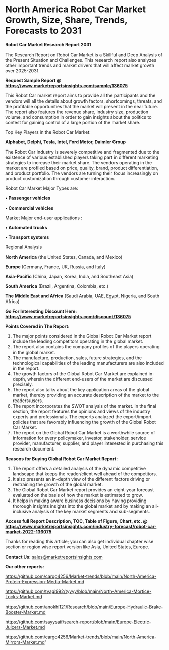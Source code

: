 # North America Robot Car Market Growth, Size, Share, Trends, Forecasts to 2031

<strong>Robot Car Market Research Report 2031</strong>

The Research Report on Robot Car Market is a Skillful and Deep Analysis of the Present Situation and Challenges. This research report also analyzes other important trends and market drivers that will affect market growth over 2025-2031.

<strong>Request Sample Report @ <a href=https://www.marketreportsinsights.com/sample/136075>https://www.marketreportsinsights.com/sample/136075</a></strong>

This Robot Car market report aims to provide all the participants and the vendors will all the details about growth factors, shortcomings, threats, and the profitable opportunities that the market will present in the near future. The report also features the revenue share, industry size, production volume, and consumption in order to gain insights about the politics to contest for gaining control of a large portion of the market share.

Top Key Players in the Robot Car Market:

<strong>Alphabet, Delphi, Tesla, Intel, Ford Motor, Daimler Group</strong>

The Robot Car Industry is severely competitive and fragmented due to the existence of various established players taking part in different marketing strategies to increase their market share. The vendors operating in the market are profiled based on price, quality, brand, product differentiation, and product portfolio. The vendors are turning their focus increasingly on product customization through customer interaction.

Robot Car Market Major Types are:

<strong>• Passenger vehicles

• Commercial vehicles</strong>

Market Major end-user applications :

<strong>• Automated trucks

• Transport systems</strong>

Regional Analysis

</u><strong><b>North America</b></strong> (the United States, Canada, and Mexico)

<strong><b>Europe </b></strong>(Germany, France, UK, Russia, and Italy)

<strong><b>Asia-Pacific</b></strong> (China, Japan, Korea, India, and Southeast Asia)

<strong><b>South America</b></strong> (Brazil, Argentina, Colombia, etc.)

<strong><b>The Middle East and Africa</b></strong> (Saudi Arabia, UAE, Egypt, Nigeria, and South Africa)

<strong>Go For Interesting Discount Here: <a href=https://www.marketreportsinsights.com/discount/136075>https://www.marketreportsinsights.com/discount/136075</a></strong>

<strong>Points Covered in The Report:</strong>
<ol>
  <li>The major points considered in the Global Robot Car Market report include the leading competitors operating in the global market.</li>
  <li>The report also contains the company profiles of the players operating in the global market.</li>
  <li>The manufacture, production, sales, future strategies, and the technological capabilities of the leading manufacturers are also included in the report.</li>
  <li>The growth factors of the Global Robot Car Market are explained in-depth, wherein the different end-users of the market are discussed precisely.</li>
  <li>The report also talks about the key application areas of the global market, thereby providing an accurate description of the market to the readers/users.</li>
  <li>The report incorporates the SWOT analysis of the market. In the final section, the report features the opinions and views of the industry experts and professionals. The experts analyzed the export/import policies that are favorably influencing the growth of the Global Robot Car Market.</li>
  <li>The report on the Global Robot Car Market is a worthwhile source of information for every policymaker, investor, stakeholder, service provider, manufacturer, supplier, and player interested in purchasing this research document.</li>
</ol>
<strong>Reasons for Buying Global Robot Car Market Report:</strong>

<ol>
  <li>The report offers a detailed analysis of the dynamic competitive landscape that keeps the reader/client well ahead of the competitors.</li>
  <li>It also presents an in-depth view of the different factors driving or restraining the growth of the global market.</li>
  <li>The Global Robot Car Market report provides an eight-year forecast evaluated on the basis of how the market is estimated to grow.</li>
  <li>It helps in making aware business decisions by having providing thorough insights insights into the global market and by making an all-inclusive analysis of the key market segments and sub-segments.</li>
</ol>
<strong>Access full Report Description, TOC, Table of Figure, Chart, etc. @ <a href=https://www.marketreportsinsights.com/industry-forecast/robot-car-market-2022-136075>https://www.marketreportsinsights.com/industry-forecast/robot-car-market-2022-136075</a></strong>


Thanks for reading this article; you can also get individual chapter wise section or region wise report version like Asia, United States, Europe.

<strong>Contact Us:</strong>
sales@marketreportsinsights.com

<strong>Our other reports:</strong>

<a href=https://github.com/cargo4256/Market-trends/blob/main/North-America-Protein-Expression-Media-Market.md>https://github.com/cargo4256/Market-trends/blob/main/North-America-Protein-Expression-Media-Market.md</a>

<a href=https://github.com/tyagi992/tyyyy/blob/main/North-America-Mortice-Locks-Market.md>https://github.com/tyagi992/tyyyy/blob/main/North-America-Mortice-Locks-Market.md</a>

<a href=https://github.com/anokhi121/Research/blob/main/Europe-Hydraulic-Brake-Booster-Market.md>https://github.com/anokhi121/Research/blob/main/Europe-Hydraulic-Brake-Booster-Market.md</a>

<a href=https://github.com/sayysaif/search-report/blob/main/Europe-Electric-Juicers-Market.md>https://github.com/sayysaif/search-report/blob/main/Europe-Electric-Juicers-Market.md</a>

<a href=https://github.com/cargo4256/Market-trends/blob/main/North-America-Mirrors-Market.md>https://github.com/cargo4256/Market-trends/blob/main/North-America-Mirrors-Market.md</a>"

